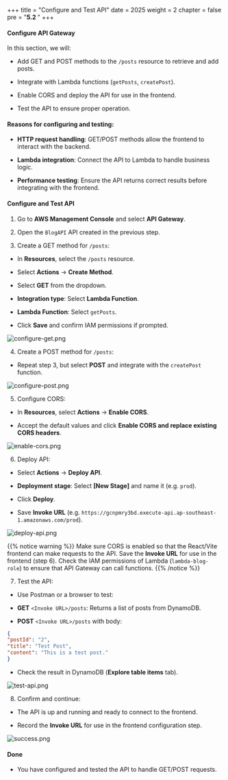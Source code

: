 +++
title = "Configure and Test API"
date = 2025
weight = 2
chapter = false
pre = "<b>5.2 </b>"
+++

#### Configure API Gateway
In this section, we will:

- Add GET and POST methods to the `/posts` resource to retrieve and add posts.

- Integrate with Lambda functions (`getPosts`, `createPost`).

- Enable CORS and deploy the API for use in the frontend.

- Test the API to ensure proper operation.

#### Reasons for configuring and testing:

- **HTTP request handling**: GET/POST methods allow the frontend to interact with the backend.

- **Lambda integration**: Connect the API to Lambda to handle business logic.

- **Performance testing**: Ensure the API returns correct results before integrating with the frontend.

#### Configure and Test API

1. Go to **AWS Management Console** and select **API Gateway**.

2. Open the `BlogAPI` API created in the previous step.

3. Create a GET method for `/posts`:

- In **Resources**, select the `/posts` resource.

- Select **Actions** → **Create Method**.

- Select **GET** from the dropdown.

- **Integration type**: Select **Lambda Function**.

- **Lambda Function**: Select `getPosts`.

- Click **Save** and confirm IAM permissions if prompted.

![configure-get.png](/images/5-Configure-API-Gateway/5.2-API-Test-Configuration/5.5.png)

4. Create a POST method for `/posts`:

- Repeat step 3, but select **POST** and integrate with the `createPost` function.

![configure-post.png](/images/5-Configure-API-Gateway/5.2-API-Test-Configuration/5.6.png)

5. Configure CORS:

- In **Resources**, select **Actions** → **Enable CORS**.

- Accept the default values ​​and click **Enable CORS and replace existing CORS headers**.

![enable-cors.png](/images/5-Configure-API-Gateway/5.2-API-Test-Configuration/5.7.png)

6. Deploy API:

- Select **Actions** → **Deploy API**.

- **Deployment stage**: Select **[New Stage]** and name it (e.g. `prod`).

- Click **Deploy**.

- Save **Invoke URL** (e.g. `https://gcnpmry3bd.execute-api.ap-southeast-1.amazonaws.com/prod`).

![deploy-api.png](/images/5-Configure-API-Gateway/5.2-API-Test-Configuration/5.8.png)

{{% notice warning %}}
Make sure CORS is enabled so that the React/Vite frontend can make requests to the API.
Save the **Invoke URL** for use in the frontend (step 6).
Check the IAM permissions of Lambda (`lambda-blog-role`) to ensure that API Gateway can call functions.
{{% /notice %}}

7. Test the API:

- Use Postman or a browser to test:

- **GET** `<Invoke URL>/posts`: Returns a list of posts from DynamoDB.
- **POST** `<Invoke URL>/posts` with body:
```json
{
"postId": "2",
"title": "Test Post",
"content": "This is a test post."
}
```
- Check the result in DynamoDB (**Explore table items** tab).

![test-api.png](/images/5-Configure-API-Gateway/5.2-API-Test-Configuration/5.9.png)

8. Confirm and continue:

- The API is up and running and ready to connect to the frontend.

- Record the **Invoke URL** for use in the frontend configuration step.

![success.png](/images/5-Configure-API-Gateway/5.2-API-Test-Configuration/5.10.png)

#### Done
- You have configured and tested the API to handle GET/POST requests.
